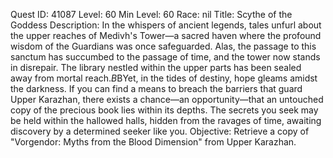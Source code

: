 Quest ID: 41087
Level: 60
Min Level: 60
Race: nil
Title: Scythe of the Goddess
Description: In the whispers of ancient legends, tales unfurl about the upper reaches of Medivh's Tower—a sacred haven where the profound wisdom of the Guardians was once safeguarded. Alas, the passage to this sanctum has succumbed to the passage of time, and the tower now stands in disrepair. The library nestled within the upper parts has been sealed away from mortal reach.$B$BYet, in the tides of destiny, hope gleams amidst the darkness. If you can find a means to breach the barriers that guard Upper Karazhan, there exists a chance—an opportunity—that an untouched copy of the precious book lies within its depths. The secrets you seek may be held within the hallowed halls, hidden from the ravages of time, awaiting discovery by a determined seeker like you.
Objective: Retrieve a copy of "Vorgendor: Myths from the Blood Dimension" from Upper Karazhan.
